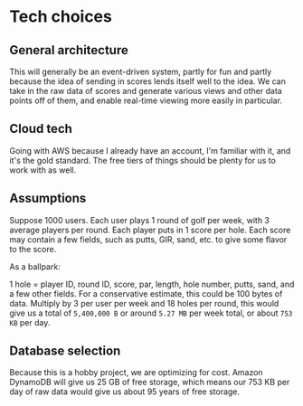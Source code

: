 # Tech choices

## General architecture

This will generally be an event-driven system, partly for fun and partly because
the idea of sending in scores lends itself well to the idea. We can take in the
raw data of scores and generate various views and other data points off of them,
and enable real-time viewing more easily in particular.

## Cloud tech

Going with AWS because I already have an account, I'm familiar with it, and it's
the gold standard. The free tiers of things should be plenty for us to work
with as well.

## Assumptions

Suppose 1000 users. Each user plays 1 round of golf per week, with 3 average
players per round. Each player puts in 1 score per hole. Each score may
contain a few fields, such as putts, GIR, sand, etc. to give some flavor to the
score.

As a ballpark:

1 hole = player ID, round ID, score, par, length, hole number, putts, sand, and
a few other fields. For a conservative estimate, this could be 100 bytes of
data. Multiply by 3 per user per week and 18 holes per round, this would give
us a total of `5,400,000 B` or around `5.27 MB` per week total, or about `753 KB`
per day.

## Database selection

Because this is a hobby project, we are optimizing for cost. Amazon DynamoDB
will give us 25 GB of free storage, which means our 753 KB per day of raw data
would give us about 95 years of free storage.
